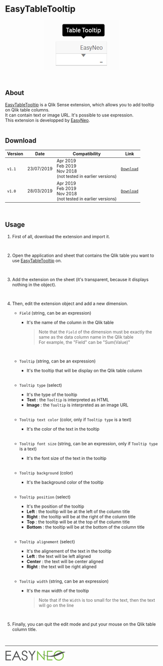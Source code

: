 # EasyTableTooltip

<p align="center">
  <img src="https://github.com/sebastiengunther/EasyTableTooltip/blob/master/easy-tabletooltip-preview.png?raw=true"/>
</p>
<br/>

## About

[EasyTableTooltip](https://github.com/sebastiengunther/EasyTableTooltip/) is a Qlik Sense extension, which allows you to add tooltip on Qlik table columns.
<br/>
It can contain text or image URL. It's possible to use expression.
<br/>
This extension is developped by [EasyNeo](https://www.easyneo.fr/).
<br/>
<br/>

## Download
  
| Version | Date | Compatibility | Link |
| --- | --- | --- | --- |
| `v1.1` | 23/07/2019 | Apr 2019 <br/> Feb 2019 <br/> Nov 2018 <br/> (not tested in earlier versions) | [`Download`](https://github.com/sebastiengunther/EasyTableTooltip/archive/v1.1.zip) |
| `v1.0` | 28/03/2019 | Apr 2019 <br/> Feb 2019 <br/> Nov 2018 <br/> (not tested in earlier versions) | [`Download`](https://github.com/sebastiengunther/EasyTableTooltip/archive/v1.0.zip) |
  
<br/>

## Usage

1. First of all, download the extension and import it.
  <br/>

2. Open the application and sheet that contains the Qlik table you want to use [EasyTableTooltip](https://github.com/sebastiengunther/EasyTableTooltip/) on.
  <br/>

3. Add the extension on the sheet (it's transparent, because it displays nothing in the object).
  <br/>

4. Then, edit the extension object and add a new dimension.

    * `Field` (string, can be an expression)
      * It's the name of the column in the Qlik table
        > Note that the `Field` of the dimension must be exactly the same as the data column name in the Qlik table <br/>
        > For example, the "Field" can be "Sum(Value)"
      <br/>
      
    * `Tooltip` (string, can be an expression)
      * It's the tooltip that will be display on the Qlik table column
      <br/>
      
    * `Tooltip type` (select)
      * It's the type of the tooltip
      * __Text__ : the `Tooltip` is interpreted as HTML
      * __Image__ : the `Tooltip` is interpreted as an image URL
      <br/>
      
    * `Tooltip text color` (color, only if `Tooltip type` is a text)
      * It's the color of the text in the tooltip
      <br/>
      
    * `Tooltip font size` (string, can be an expression, only if `Tooltip type` is a text)
      * It's the font size of the text in the tooltip
      <br/>
      
    * `Tooltip background` (color)
      * It's the background color of the tooltip
      <br/>
      
    * `Tooltip position` (select)
      * It's the position of the tooltip
      * __Left__ : the tooltip will be at the left of the column title
      * __Right__ : the tooltip will be at the right of the column title
      * __Top__ : the tooltip will be at the top of the column title
      * __Bottom__ : the tooltip will be at the bottom of the column title
      <br/>
      
    * `Tooltip alignement` (select)
      * It's the alignement of the text in the tooltip
      * __Left__ : the text will be left aligned
      * __Center__ : the text will be center aligned
      * __Right__ : the text will be right aligned
      <br/>
      
    * `Tooltip width` (string, can be an expression)
      * It's the max width of the tooltip
        > Note that if the `Width` is too small for the text, then the text will go on the line
      <br/>

5. Finally, you can quit the edit mode and put your mouse on the Qlik table column title.


<br/>
<hr/>

[![EasyNEo](https://github.com/sebastiengunther/EasyTableTooltip/blob/master/resources/image/easyneo_transparent.png?raw=true)](https://www.easyneo.fr/)













